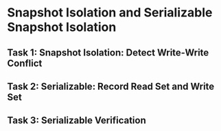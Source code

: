 # Snapshot Isolation and Serializable Snapshot Isolation

## Task 1: Snapshot Isolation: Detect Write-Write Conflict

## Task 2: Serializable: Record Read Set and Write Set

## Task 3: Serializable Verification
